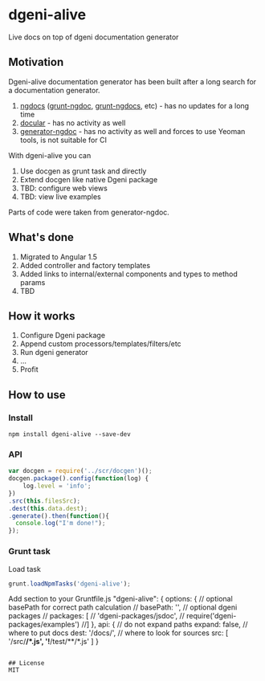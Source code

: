 # dgeni-alive
Live docs on top of dgeni documentation generator

## Motivation
Dgeni-alive documentation generator has been built after a long search for a documentation generator.
1. [ngdocs](//github.com/idanush/ngdocs) ([grunt-ngdoc](//github.com/bevacqua/grunt-ngdoc), [grunt-ngdocs](//github.com/m7r/grunt-ngdocs), etc) - has no updates for a long time
2. [docular](//grunt-docular.com/) - has no activity as well
3. [generator-ngdoc](//github.com/Quramy/generator-ngdoc) - has no activity as well and forces to use Yeoman tools, is not suitable for CI

With dgeni-alive you can
1. Use docgen as grunt task and directly
2. Extend docgen like native Dgeni package
3. TBD: configure web views
4. TBD: view live examples

Parts of code were taken from generator-ngdoc.

## What's done
1. Migrated to Angular 1.5
2. Added controller and factory templates
3. Added links to internal/external components and types to method params
4. TBD

## How it works
1. Configure Dgeni package
2. Append custom processors/templates/filters/etc
3. Run dgeni generator
4. ...
5. Profit

## How to use
### Install
```
npm install dgeni-alive --save-dev
```

### API
```js
var docgen = require('../scr/docgen')();
docgen.package().config(function(log) {
    log.level = 'info';
})
.src(this.filesSrc);
.dest(this.data.dest);
.generate().then(function(){
  console.log("I'm done!");
});

```
### Grunt task
Load task
```js
grunt.loadNpmTasks('dgeni-alive');
```

Add section to your Gruntfile.js
"dgeni-alive": {
options: {
  // optional basePath for correct path calculation
  // basePath: '',
  // optional dgeni packages
  // packages: [
  //   'dgeni-packages/jsdoc',
  //   require('dgeni-packages/examples')
  //]
},
api: {
  // do not expand paths
  expand: false,
  // where to put docs
  dest: '/docs/',
  // where to look for sources
  src: [
    '/src/**/*.js',
    '!**/test/**/*.js'
  ]
}
```

## License
MIT